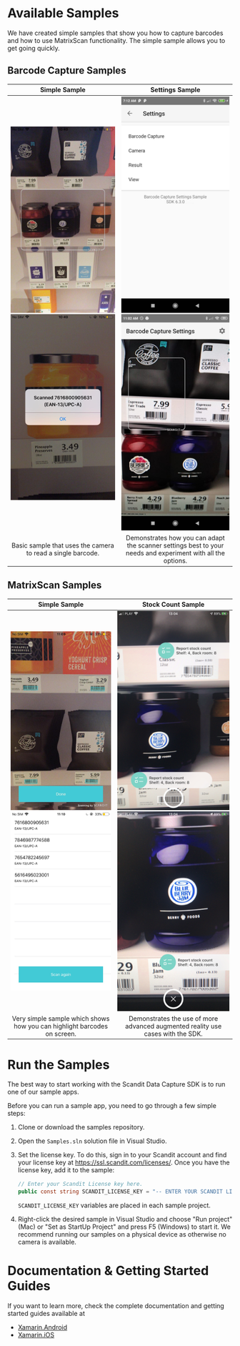 # Available Samples

We have created simple samples that show you how to capture barcodes and how to use MatrixScan functionality.
The simple sample allows you to get going quickly.

## Barcode Capture Samples

|                               Simple Sample                              |                            Settings Sample                             | 
|:------------------------------------------------------------------------:|:------------------------------------------------------------------------:|
![alt text](/images/sample-bc-simple-1.jpg?raw=true "Simple Sample") ![alt text](/images/sample-bc-simple-2.jpg?raw=true "Simple Sample") | ![alt text](/images/sample-bc-settings-1.jpg?raw=true "Settings Sample") ![alt text](/images/sample-bc-settings-2.jpg?raw=true "Settings Sample") | 
| Basic sample that uses the camera to read a single barcode.              | Demonstrates how you can adapt the scanner settings best to your needs and experiment with all the options. |

## MatrixScan Samples

|                            Simple Sample                                 |                            Stock Count Sample                             | 
|:------------------------------------------------------------------------:|:------------------------------------------------------------------------:|
![alt text](/images/sample-ms-simple-1.jpg?raw=true "Simple Sample") ![alt text](/images/sample-ms-simple-2.jpg?raw=true "Simple Sample") | ![alt text](/images/sample-ms-bubble-1.jpg?raw=true "Stock Count Sample") ![alt text](/images/sample-ms-bubble-2.jpg?raw=true "Stock Count Sample") | 
| Very simple sample which shows how you can highlight barcodes on screen. | Demonstrates the use of more advanced augmented reality use cases with the SDK. | 

# Run the Samples

The best way to start working with the Scandit Data Capture SDK is to run one of our sample apps.

Before you can run a sample app, you need to go through a few simple steps:

  1. Clone or download the samples repository.

  2. Open the `Samples.sln` solution file in Visual Studio.

  3. Set the license key. To do this, sign in to your Scandit account and find your license key at <https://ssl.scandit.com/licenses/>. 
    Once you have the license key, add it to the sample:

      ```csharp
      // Enter your Scandit License key here.
      public const string SCANDIT_LICENSE_KEY = "-- ENTER YOUR SCANDIT LICENSE KEY HERE --";
      ```
     
      `SCANDIT_LICENSE_KEY` variables are placed in each sample project.

  4. Right-click the desired sample in Visual Studio and choose "Run project" (Mac) or "Set as StartUp Project" and press F5 (Windows) to start it. We recommend running our samples on a physical device as otherwise no camera is available.

# Documentation & Getting Started Guides

If you want to learn more, check the complete documentation and getting started guides available at 
  - [Xamarin.Android](https://docs.scandit.com/data-capture-sdk/xamarin.android/)
  - [Xamarin.iOS](https://docs.scandit.com/data-capture-sdk/xamarin.ios/)
